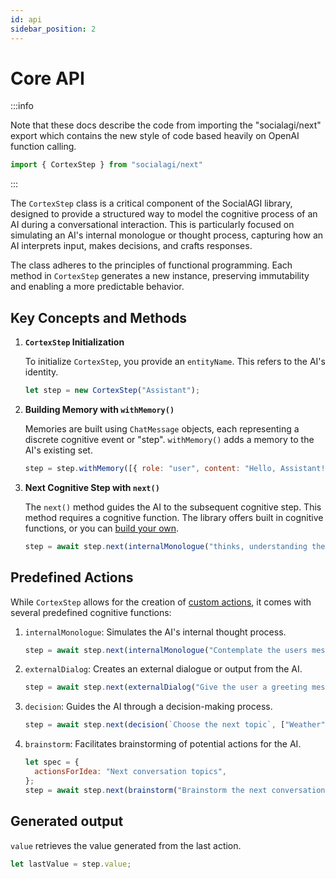 ```yaml
---
id: api
sidebar_position: 2
---
```


# Core API

:::info

Note that these docs describe the code from importing the "socialagi/next" export which contains the new style of code based heavily on OpenAI function calling.
```typescript
import { CortexStep } from "socialagi/next"
```

:::

The `CortexStep` class is a critical component of the SocialAGI library, designed to provide a structured way to model the cognitive process of an AI during a conversational interaction. This is particularly focused on simulating an AI's internal monologue or thought process, capturing how an AI interprets input, makes decisions, and crafts responses.

The class adheres to the principles of functional programming. Each method in `CortexStep` generates a new instance, preserving immutability and enabling a more predictable behavior.

## Key Concepts and Methods

1. **`CortexStep` Initialization**

   To initialize `CortexStep`, you provide an `entityName`. This refers to the AI's identity.

   ```javascript
   let step = new CortexStep("Assistant");
   ```

2. **Building Memory with `withMemory()`**

   Memories are built using `ChatMessage` objects, each representing a discrete cognitive event or "step". `withMemory()` adds a memory to the AI's existing set.

   ```javascript
   step = step.withMemory([{ role: "user", content: "Hello, Assistant!" }]);
   ```

3. **Next Cognitive Step with `next()`**

   The `next()` method guides the AI to the subsequent cognitive step. This method requires a cognitive function. The library offers built in cognitive functions, or you can [build your own](actions).

   ```javascript
   step = await step.next(internalMonologue("thinks, understanding the user's message"));
   ```

## Predefined Actions

While `CortexStep` allows for the creation of [custom actions](actions), it comes with several predefined cognitive functions:

1. `internalMonologue`: Simulates the AI's internal thought process.

   ```javascript
   step = await step.next(internalMonologue("Contemplate the users message"));
   ```

2. `externalDialog`: Creates an external dialogue or output from the AI.

   ```javascript
   step = await step.next(externalDialog("Give the user a greeting message"));
   ```

3. `decision`: Guides the AI through a decision-making process.

   ```javascript
   step = await step.next(decision(`Choose the next topic`, ["Weather", "News", "Sports"]));
   ```

4. `brainstorm`: Facilitates brainstorming of potential actions for the AI.

   ```javascript
   let spec = {
     actionsForIdea: "Next conversation topics",
   };
   step = await step.next(brainstorm("Brainstorm the next conversation topics"));
   ```

## Generated output

`value` retrieves the value generated from the last action.

```javascript
let lastValue = step.value;
```
